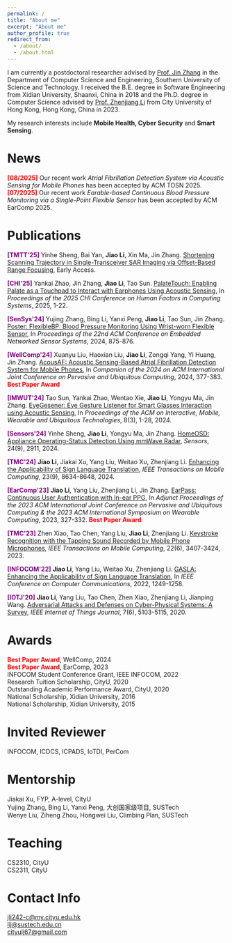 ```yaml
---
permalink: /
title: "About me"
excerpt: "About me"
author_profile: true
redirect_from: 
  - /about/
  - /about.html
---
```


I am currently a postdoctoral researcher advised by [Prof. Jin Zhang](https://faculty.sustech.edu.cn/?tagid=zhangj4&iscss=1&snapid=1&orderby=date&go=1&lang=en) in the Department of Computer Science and Engineering, Southern University of Science and Technology. I received the B.E. degree in Software Engineering from Xidian University, Shaanxi, China in 2018 and the Ph.D. degree in Computer Science advised by [Prof. Zhenjiang Li](https://www.cs.cityu.edu.hk/~zhenjili/) from City University of Hong Kong, Hong Kong, China in 2023.

My research interests include **Mobile Health, Cyber Security** and **Smart Sensing**.

News
======
**<font color=red>[08/2025]</font>** Our recent work *Atrial Fibrillation Detection System via Acoustic Sensing for Mobile Phones* has been accepted by ACM TOSN 2025.
**<font color=red>[07/2025]</font>** Our recent work *Earable-based Continuous Blood Pressure Monitoring via a Single-Point Flexible Sensor* has been accepted by ACM EarComp 2025.

Publications
======
**<font color=purple>[TMTT'25]</font>** Yinhe Sheng, Bai Yan, **Jiao Li**, Xin Ma, Jin Zhang. 
[Shortening Scanning Trajectory in Single-Transceiver SAR Imaging via Offset-Based Range Focusing](https://ieeexplore.ieee.org/abstract/document/11023618), Early Access.

**<font color=purple>[CHI'25]</font>** Yankai Zhao, Jin Zhang, **Jiao Li**, Tao Sun. 
[PalateTouch: Enabling Palate as a Touchpad to Interact with Earphones Using Acoustic Sensing](https://dl.acm.org/doi/abs/10.1145/3706598.3713211), In *Proceedings of the 2025 CHI Conference on Human Factors in Computing Systems*, 2025, 1-22.

**<font color=purple>[SenSys'24]</font>** Yujing Zhang, Bing Li, Yanxi Peng, **Jiao Li**, Tao Sun, Jin Zhang. 
[Poster: FlexibleBP: Blood Pressure Monitoring Using Wrist-worn Flexible Sensor](https://dl.acm.org/doi/abs/10.1145/3666025.3699415), In *Proceedings of the 22nd ACM Conference on Embedded Networked Sensor Systems*, 2024, 875-876.

**<font color=purple>[WellComp'24]</font>** Xuanyu Liu, Haoxian Liu, **Jiao Li**, Zongqi Yang, Yi Huang, Jin Zhang.
[AcousAF: Acoustic Sensing-Based Atrial Fibrillation Detection System for Mobile Phones](https://dl.acm.org/doi/abs/10.1145/3675094.3678488), In *Companion of the 2024 on ACM International Joint Conference on Pervasive and Ubiquitous Computing*, 2024, 377-383. **<font color=red>Best Paper Award</font>**

**<font color=purple>[IMWUT'24]</font>** Tao Sun, Yankai Zhao, Wentao Xie, **Jiao Li**, Yongyu Ma, Jin Zhang. 
[EyeGesener: Eye Gesture Listener for Smart Glasses Interaction using Acoustic Sensing](https://dl.acm.org/doi/abs/10.1145/3678541), In *Proceedings of the ACM on Interactive, Mobile, Wearable and Ubiquitous Technologies*, 8(3), 1-28, 2024.

**<font color=purple>[Sensors'24]</font>** Yinhe Sheng, **Jiao Li**, Yongyu Ma, Jin Zhang. [HomeOSD: Appliance Operating-Status Detection Using mmWave Radar](https://www.mdpi.com/1424-8220/24/9/2911), *Sensors*, 24(9), 2911, 2024.

**<font color=purple>[TMC'24]</font>** **Jiao Li**, Jiakai Xu, Yang Liu, Weitao Xu, Zhenjiang Li. [Enhancing the Applicability of Sign Language Translation](https://ieeexplore.ieee.org/abstract/document/10381803), *IEEE Transactions on Mobile Computing*, 23(9), 8634-8648, 2024.

**<font color=purple>[EarComp'23]</font>** **Jiao Li**, Yang Liu, Zhenjiang Li, Jin Zhang. [EarPass: Continuous User Authentication with In-ear PPG](https://dl.acm.org/doi/abs/10.1145/3594739.3610670), In *Adjunct Proceedings of the 2023 ACM International Joint Conference on Pervasive and Ubiquitous Computing & the 2023 ACM International Symposium on Wearable Computing*, 2023, 327-332. **<font color=red>Best Paper Award</font>**

**<font color=purple>[TMC'23]</font>** Zhen Xiao, Tao Chen, Yang Liu, **Jiao Li**, Zhenjiang Li. [Keystroke Recognition with the Tapping Sound Recorded by Mobile Phone Microphones](https://ieeexplore.ieee.org/abstract/document/9658138), *IEEE Transactions on Mobile Computing*, 22(6), 3407-3424, 2023.

**<font color=purple>[INFOCOM'22]</font>** **Jiao Li**, Yang Liu, Weitao Xu, Zhenjiang Li. [GASLA: Enhancing the Applicability of Sign Language Translation](https://ieeexplore.ieee.org/abstract/document/9796819), In *IEEE Conference on Computer Communications*, 2022, 1249-1258.

**<font color=purple>[IOTJ'20]</font>** **Jiao Li**, Yang Liu, Tao Chen, Zhen Xiao, Zhenjiang Li, Jianping Wang. [Adversarial Attacks and Defenses on Cyber-Physical Systems: A Survey](https://ieeexplore.ieee.org/abstract/document/9006862), *IEEE Internet of Things Journal*, 7(6), 5103-5115, 2020.

Awards
======
**<font color=Red>Best Paper Award</font>**, WellComp, 2024    
**<font color=Red>Best Paper Award</font>**, EarComp, 2023  
INFOCOM Student Conference Grant, IEEE INFOCOM, 2022  
Research Tuition Scholarship, CityU, 2020  
Outstanding Academic Performance Award, CityU, 2020  
National Scholarship, Xidian University, 2016  
National Scholarship, Xidian University, 2015    

Invited Reviewer
======
INFOCOM, ICDCS, ICPADS, IoTDI, PerCom

Mentorship
======
Jiakai Xu, FYP, A-level, CityU    
Yujing Zhang, Bing Li, Yanxi Peng, 大创国家级项目, SUSTech    
Wenye Liu, Ziheng Zhou, Hongwei Liu, Climbing Plan, SUSTech


Teaching
======
CS2310, CityU    
CS2311, CityU  

Contact Info
====== 
jli242-c@my.cityu.edu.hk  
lij@sustech.edu.cn  
cityulj67@gmail.com   


